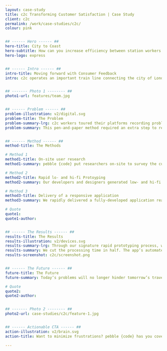 ```yaml
---
layout: case-study
title: c2c Transforming Customer Satisfaction | Case Study
client: c2c
permalink: /work/case-studies/c2c/
colour: pink


## ------ Hero ------ ##
hero-title: City to Coast
hero-subtitle: How can you increase efficiency between station workers and engineers?
hero-logo: express


## ------ Intro ------ ##
intro-title: Moving forward with Consumer Feedback
intro: c2c operates an important train line connecting the city of London and the East coast.


## ------- Photo 1 -------- ##
photo1-url: features/team.jpg


## ------ Problem ------ ##
problem-illustration: v2/digital.svg
problem-title: The Problem
problem-summary-lrg: c2c workers toured their platforms recording problems as they arose.
problem-summary: This pen-and-paper method required an extra step to relay feedback to engineers, delaying repairs and leaving everyone unsatisfied.


## ------ Method ------ ##
method-title: The Methods

# Method 1
method1-title: On-site user research
method1-summary: pebble {code} put researchers on-site to survey the current process of delivering data on stations and train

# Method 2
method2-title: Rapid lo- and hi-fi Protoyping
method2-summary: Our developers and designers generated low- and hi-fi wireframes and designs, constantly revising with stakeholders to provide the best user experience.

# Method 3
method3-title: Delivery of a responsive application
method3-summary: We rapidly delivered a fully-developed application ready for installation.

# Quote
quote1:
quote1-author:


## ------ The Results ------ ##
results-title: The Results
results-illustration: v2/devices.svg
results-summary-lrg: Through our signature rapid prototyping process, we were able to deliver working software to C2C in weeks that streamlines assessments.
results-summary: We cut the processing time in half. The app’s automated reports highlight problem areas for more efficient resource allocation.
results-screenshot: c2c/screenshot.png


## ------ The Future ------ ##
future-title: The Future
future-summary: Today’s problems will no longer hinder tomorrow’s travel thanks to quicker communication and solution implementation made possible by our highly innovative software. Fewer delays, fewer complaints, more business from happy customers.

# Quote
quote2:
quote2-author:


## ------- Photo 2 -------- ##
photo2-url: case-studies/c2c/feature-1.jpg


## ------ Actionable CTA ------ ##
action-illustration: v2/brain.svg
action-title: Want to minimize frustrations? pebble {code} has you covered.

---
```

